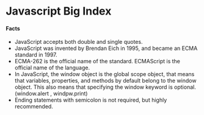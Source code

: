 # Javascript Big Index

#### Facts

* JavaScript accepts both double and single quotes.
* JavaScript was invented by Brendan Eich in 1995, and became an ECMA standard in 1997.
* ECMA-262 is the official name of the standard. ECMAScript is the official name of the language.
* In JavaScript, the window object is the global scope object, that means that variables, properties, and methods by 
default belong to the window object. This also means that specifying the window keyword is optional. (window.alert , windpw.print)
* Ending statements with semicolon is not required, but highly recommended.
  

  

  
